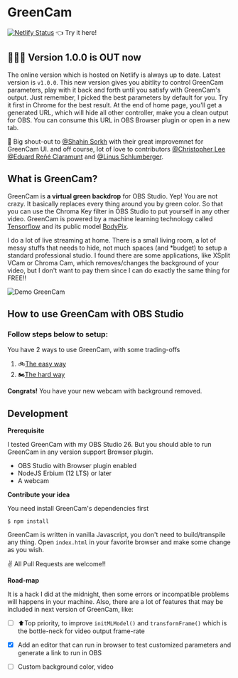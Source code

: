 # GreenCam
[![Netlify Status](https://api.netlify.com/api/v1/badges/4ccf5f3b-b414-4da1-bf50-97955adbd300/deploy-status)](https://greencam.netlify.app) 👈 Try it here!

## 🎉🎉🎉 Version 1.0.0 is OUT now

The online version which is hosted on Netlify is always up to date. Latest version is `v1.0.0`. This new version gives you abitlity to control GreenCam parameters, play with it back and forth until you satisfy with GreenCam's output. Just remember, I picked the best parameters by default for you. Try it first in Chrome for the best result. At the end of home page, you'll get a generated URL, which will hide all other controller, make you a clean output for OBS. You can consume this URL in OBS Browser plugin or open in a new tab. 

👏 Big shout-out to [@Shahin Sorkh](https://github.com/ShahinSorkh) with their great improvemnet for GreenCam UI.
and off course, lot of love to contributors [@Christopher Lee](https://github.com/CCInc) [@Eduard Reñé Claramunt](https://github.com/edurenye) and [@Linus Schlumberger](https://github.com/Killusions).

## What is GreenCam?

GreenCam is **a virtual green backdrop** for OBS Studio. Yep! You are not crazy. It basically replaces every thing around you by green color. So that you can use the Chroma Key filter in OBS Studio to put yourself in any other video. GreenCam is powered by a machine learning technology called [Tensorflow](https://github.com/tensorflow/tfjs) and its public model [BodyPix](https://github.com/tensorflow/tfjs-models/tree/master/body-pix).

I do a lot of live streaming at home. There is a small living room, a lot of messy stuffs that needs to hide, not much spaces (and *budget) to setup a standard professional studio. I found there are some applications, like XSplit VCam or Chroma Cam, which removes/changes the background of your video, but I don't want to pay them since I can do exactly the same thing for FREE!!

![Demo GreenCam](docs/images/demo-GreenCam01.gif)

## How to use GreenCam with OBS Studio


### Follow steps below to setup:
You have 2 ways to use GreenCam, with some trading-offs

1. 🚲[The easy way](docs/the-easiest-way-to-use-greencam.md)
2. 🏍️[The hard way](docs/how-to-use-browser-in-obs.md)

**Congrats!** You have your new webcam with background removed.

## Development

**Prerequisite**

I tested GreenCam with my OBS Studio 26. But you should able to run GreenCam in any version support Browser plugin.

- OBS Studio with Browser plugin enabled
- NodeJS Erbium (12 LTS) or later
- A webcam

**Contribute your idea**

You need install GreenCam's dependencies first
```
$ npm install
```
GreenCam is written in vanilla Javascript, you don't need to build/transpile any thing.
Open `index.html` in your favorite browser and make some change as you wish.

✌️ All Pull Requests are welcome!!

**Road-map**

It is a hack I did at the midnight, then some errors or incompatible problems will happens in your machine. Also, there are a lot of features that may be included in next version of GreenCam, like:

- [ ] ⬆Top priority, to improve `initMLModel()` and `transformFrame()` which is the bottle-neck for video output frame-rate
- [x] Add an editor that can run in browser to test customized parameters and generate a link to run in OBS
- [ ] Custom background color, video

